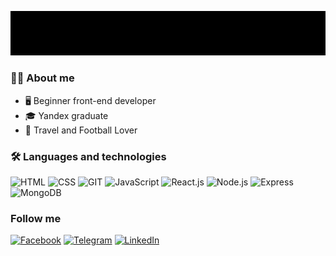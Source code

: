 ![Header](https://github.com/maxFlying/maxFlying/blob/main/images/header.gif)

### 🙋‍♂️ About me
- 🖥 Beginner front-end developer
- 🎓 Yandex graduate
- 🖤 Travel and Football Lover

### 🛠️ Languages and technologies

![HTML](https://img.shields.io/badge/-HTML-000?&style=for-the-badge&logo=html5)
![CSS](https://img.shields.io/badge/-CSS-000?style=for-the-badge&logo=css3)
![GIT](https://img.shields.io/badge/-GIT-000?style=for-the-badge&logo=git)
![JavaScript](https://img.shields.io/badge/-JavaScript-000?style=for-the-badge&logo=javascript)
![React.js](https://img.shields.io/badge/-React.js-000?style=for-the-badge&logo=react)
![Node.js](https://img.shields.io/badge/-Node.js-000?style=for-the-badge&logo=node.js)
![Express](https://img.shields.io/badge/-Express-000?style=for-the-badge&logo=express)
![MongoDB](https://img.shields.io/badge/-MongoDB-000?style=for-the-badge&logo=mongodb)

### Follow me

[![Facebook](https://img.shields.io/badge/-Facebook-000?style=for-the-badge&logo=Facebook)](https://www.facebook.com/profile.php?id=100015440434717)
[![Telegram](https://img.shields.io/badge/-Telegram-000?style=for-the-badge&logo=Telegram)](https://t.me/golubms)
[![LinkedIn](https://img.shields.io/badge/-LinkedIn-000?style=for-the-badge&logo=LinkedIn)](https://www.facebook.com/profile.php?id=100015440434717)